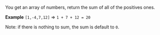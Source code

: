 You get an array of numbers, return the sum of all of the positives ones.

**Example** ```[1,-4,7,12]``` => ```1 + 7 + 12 = 20```

Note: if there is nothing to sum, the sum is default to ```0```.